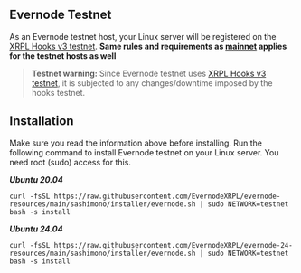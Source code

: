 ## Evernode Testnet

As an Evernode testnet host, your Linux server will be registered on the [XRPL Hooks v3 testnet](https://hooks-testnet-v3.xrpl-labs.com/). **Same rules and requirements as [mainnet](evernode-host.md) applies for the testnet hosts as well**

> **Testnet warning:** Since Evernode testnet uses [XRPL Hooks v3 testnet](https://hooks-testnet-v3.xrpl-labs.com/), it is subjected to any changes/downtime imposed by the hooks testnet.

## Installation

Make sure you read the information above before installing. Run the following command to install Evernode testnet on your Linux server. You need root (sudo) access for this.

***Ubuntu 20.04***
```
curl -fsSL https://raw.githubusercontent.com/EvernodeXRPL/evernode-resources/main/sashimono/installer/evernode.sh | sudo NETWORK=testnet bash -s install
```

***Ubuntu 24.04***
```
curl -fsSL https://raw.githubusercontent.com/EvernodeXRPL/evernode-24-resources/main/sashimono/installer/evernode.sh | sudo NETWORK=testnet bash -s install
```